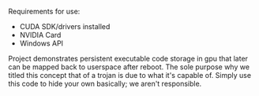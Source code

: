 Requirements for use:
- CUDA SDK/drivers installed
- NVIDIA Card
- Windows API

Project demonstrates persistent executable code storage in gpu that later can be mapped back to userspace after reboot. The sole
purpose why we titled this concept that of a trojan is due to what it's capable of. Simply use this code to hide your own basically; we
aren't responsible.

